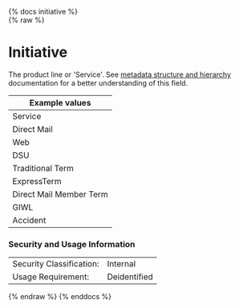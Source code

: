 {% docs initiative %}  
{% raw %}

# Initiative

The product line or 'Service'.
See [metadata structure and hierarchy](#!/model/model.aaa_life_data_platform.staging_metadata_metadata)
documentation for a better understanding of this field.

| Example values            |
|---------------------------|
| Service                   |
| Direct Mail               |
| Web                       |
| DSU                       |
| Traditional Term          |
| ExpressTerm               |
| Direct Mail Member Term   |
| GIWL                      |
| Accident                  |

### Security and Usage Information
|     |     |
| --- | --- |
| Security Classification: | Internal |
| Usage Requirement:       | Deidentified |

{% endraw %}
{% enddocs %}